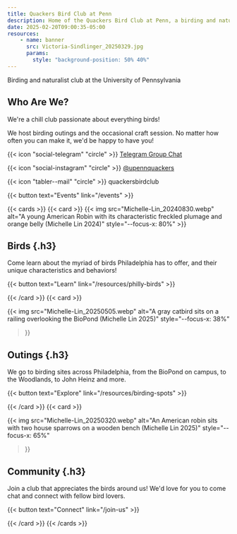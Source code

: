 ```yaml
---
title: Quackers Bird Club at Penn
description: Home of the Quackers Bird Club at Penn, a birding and naturalist club at the University of Pennsylvania
date: 2025-02-20T09:00:35-05:00
resources:
    - name: banner
      src: Victoria-Sindlinger_20250329.jpg
      params:
        style: "background-position: 50% 40%"
---
```


Birding and naturalist club at the University of Pennsylvania

<!--more-->
<!-- Above is a divider between the summary (above) and content (below) -->

<div class="introduction">
<div class="intro-text">

## Who Are We?

We're a chill club passionate about everything birds!

We host birding outings and the occasional craft session. No matter how often you can make it, we'd
be happy to have you!

</div>
<div class="intro-links">

{{< icon "social-telegram" "circle" >}} <a
    href="https://t.me/+5wtWHPQWUflmOWY5"
    title="Quackers Bird Club at Penn on Telegram">Telegram Group Chat</a>

{{< icon "social-instagram" "circle" >}} <a
    href="https://www.instagram.com/upennquackers"
    title="Quackers Bird Club at Penn on Instagram">@upennquackers</a>

{{< icon "tabler--mail" "circle" >}} <a data-email="club">quackersbirdclub</a>

{{< button text="Events" link="/events" >}}

</div>
</div>

<div class="alt-cards">
{{< cards >}}
{{< card >}}
{{< img
    src="Michelle-Lin_20240830.webp"
    alt="A young American Robin with its characteristic freckled plumage and orange belly (Michelle Lin 2024)"
    style="--focus-x: 80%"
>}}

## Birds {.h3}

Come learn about the myriad of birds Philadelphia has to offer,
and their unique characteristics and behaviors!

{{< button text="Learn" link="/resources/philly-birds" >}}

{{< /card >}}
{{< card >}}

{{< img
    src="Michelle-Lin_20250505.webp"
    alt="A gray catbird sits on a railing overlooking the BioPond (Michelle Lin 2025)"
    style="--focus-x: 38%"
>}}

## Outings {.h3}

We go to birding sites across Philadelphia, from the BioPond on campus, to the Woodlands, to
John Heinz and more.

{{< button text="Explore" link="/resources/birding-spots" >}}

{{< /card >}}
{{< card >}}

{{< img
    src="Michelle-Lin_20250320.webp"
    alt="An American robin sits with two house sparrows on a wooden bench (Michelle Lin 2025)"
    style="--focus-x: 65%"
>}}

## Community {.h3}

Join a club that appreciates the birds around us! We'd love for you to come chat and connect
with fellow bird lovers.

{{< button text="Connect" link="/join-us" >}}

{{< /card >}}
{{< /cards >}}
</div>
